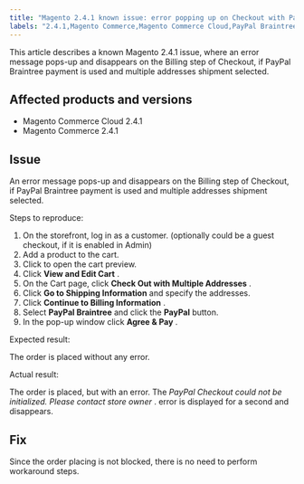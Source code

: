 ```yaml
---
title: "Magento 2.4.1 known issue: error popping up on Checkout with PayPal Braintree"
labels: "2.4.1,Magento Commerce,Magento Commerce Cloud,PayPal Braintree,known issues,troubleshooting"
---
```


This article describes a known Magento 2.4.1 issue, where an error message pops-up and disappears on the Billing step of Checkout, if PayPal Braintree payment is used and multiple addresses shipment selected.

## Affected products and versions

* Magento Commerce Cloud 2.4.1
* Magento Commerce 2.4.1

## Issue

An error message pops-up and disappears on the Billing step of Checkout, if PayPal Braintree payment is used and multiple addresses shipment selected.

 <span class="wysiwyg-underline">Steps to reproduce:</span>

1. On the storefront, log in as a customer. (optionally could be a guest checkout, if it is enabled in Admin)
1. Add a product to the cart.
1. Click to open the cart preview.
1. Click **View and Edit Cart** .
1. On the Cart page, click **Check Out with Multiple Addresses** .
1. Click **Go to Shipping Information** and specify the addresses.
1. Click **Continue to Billing Information** .
1. Select **PayPal Braintree** and click the **PayPal** button.
1. In the pop-up window click **Agree & Pay** .

 <span class="wysiwyg-underline">Expected result:</span>

The order is placed without any error.

 <span class="wysiwyg-underline">Actual result:</span>

The order is placed, but with an error. The *PayPal Checkout could not be initialized. Please contact store owner* .  error is displayed for a second and disappears.

## Fix

Since the order placing is not blocked, there is no need to perform workaround steps.
